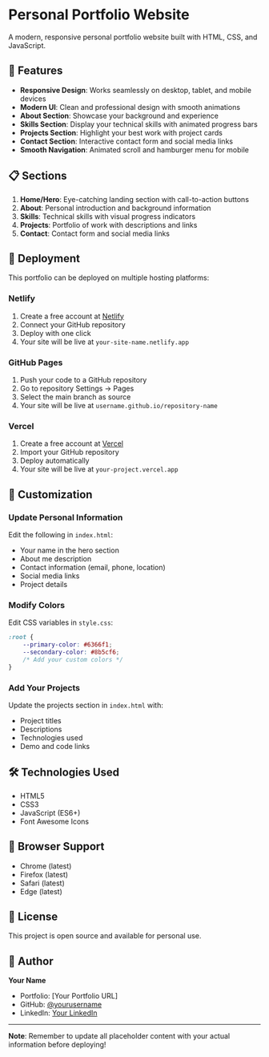 # Personal Portfolio Website

A modern, responsive personal portfolio website built with HTML, CSS, and JavaScript.

## 🌟 Features

- **Responsive Design**: Works seamlessly on desktop, tablet, and mobile devices
- **Modern UI**: Clean and professional design with smooth animations
- **About Section**: Showcase your background and experience
- **Skills Section**: Display your technical skills with animated progress bars
- **Projects Section**: Highlight your best work with project cards
- **Contact Section**: Interactive contact form and social media links
- **Smooth Navigation**: Animated scroll and hamburger menu for mobile

## 📋 Sections

1. **Home/Hero**: Eye-catching landing section with call-to-action buttons
2. **About**: Personal introduction and background information
3. **Skills**: Technical skills with visual progress indicators
4. **Projects**: Portfolio of work with descriptions and links
5. **Contact**: Contact form and social media links

## 🚀 Deployment

This portfolio can be deployed on multiple hosting platforms:

### Netlify
1. Create a free account at [Netlify](https://www.netlify.com/)
2. Connect your GitHub repository
3. Deploy with one click
4. Your site will be live at `your-site-name.netlify.app`

### GitHub Pages
1. Push your code to a GitHub repository
2. Go to repository Settings → Pages
3. Select the main branch as source
4. Your site will be live at `username.github.io/repository-name`

### Vercel
1. Create a free account at [Vercel](https://vercel.com/)
2. Import your GitHub repository
3. Deploy automatically
4. Your site will be live at `your-project.vercel.app`

## 📝 Customization

### Update Personal Information
Edit the following in `index.html`:
- Your name in the hero section
- About me description
- Contact information (email, phone, location)
- Social media links
- Project details

### Modify Colors
Edit CSS variables in `style.css`:
```css
:root {
    --primary-color: #6366f1;
    --secondary-color: #8b5cf6;
    /* Add your custom colors */
}
```

### Add Your Projects
Update the projects section in `index.html` with:
- Project titles
- Descriptions
- Technologies used
- Demo and code links

## 🛠️ Technologies Used

- HTML5
- CSS3
- JavaScript (ES6+)
- Font Awesome Icons

## 📱 Browser Support

- Chrome (latest)
- Firefox (latest)
- Safari (latest)
- Edge (latest)

## 📄 License

This project is open source and available for personal use.

## 👤 Author

**Your Name**
- Portfolio: [Your Portfolio URL]
- GitHub: [@yourusername](https://github.com/yourusername)
- LinkedIn: [Your LinkedIn](https://linkedin.com/in/yourusername)

---

**Note**: Remember to update all placeholder content with your actual information before deploying!
